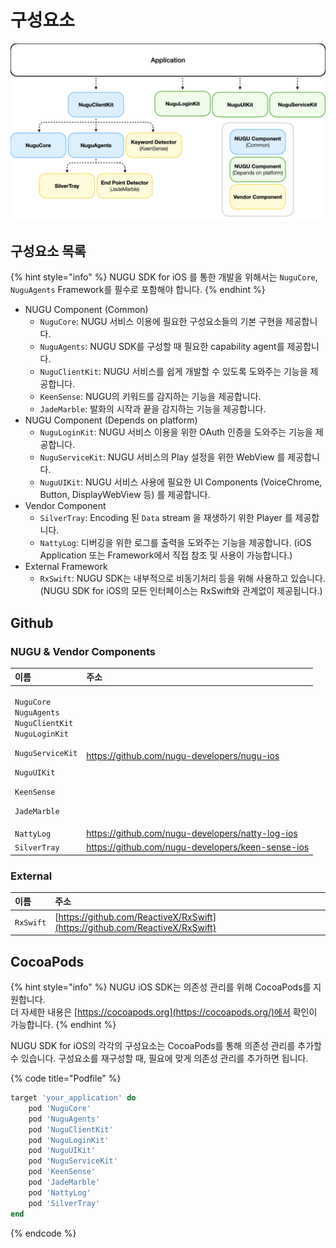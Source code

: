 # 구성요소

![](../../../.gitbook/assets/diagram.001.jpeg)

## 구성요소 목록

{% hint style="info" %}
NUGU SDK for iOS 를 통한 개발을 위해서는 `NuguCore`, `NuguAgents` Framework를 필수로 포함해야 합니다.
{% endhint %}

* NUGU Component \(Common\)
  * `NuguCore`: NUGU 서비스 이용에 필요한 구성요소들의 기본 구현을 제공합니다.
  * `NuguAgents`: NUGU SDK를 구성할 때 필요한 capability agent를 제공합니다.
  * `NuguClientKit`: NUGU 서비스를 쉽게 개발할 수 있도록 도와주는 기능을 제공합니다.
  * `KeenSense`: NUGU의 키워드를 감지하는 기능을 제공합니다.
  * `JadeMarble`: 발화의 시작과 끝을 감지하는 기능을 제공합니다.
* NUGU Component \(Depends on platform\)
  * `NuguLoginKit`: NUGU 서비스 이용을 위한 OAuth 인증을 도와주는 기능을 제공합니다.
  * `NuguServiceKit`: NUGU 서비스의 Play 설정을 위한 WebView 를 제공합니다.
  * `NuguUIKit`: NUGU 서비스 사용에 필요한 UI Components \(VoiceChrome, Button, DisplayWebView 등\) 를 제공합니다.
* Vendor Component
  * `SilverTray`: Encoding 된 `Data` stream 을 재생하기 위한 Player 를 제공합니다.
  * `NattyLog`: 디버깅을 위한 로그를 출력을 도와주는 기능을 제공합니다. \(iOS Application 또는 Framework에서 직접 참조 및 사용이 가능합니다.\)
* External Framework
  * `RxSwift`: NUGU SDK는 내부적으로 비동기처리 등을 위해 사용하고 있습니다.  \(NUGU SDK for iOS의 모든 인터페이스는 RxSwift와 관계없이 제공됩니다.\)

## Github

### NUGU & Vendor Components

<table>
  <thead>
    <tr>
      <th style="text-align:left">&#xC774;&#xB984;</th>
      <th style="text-align:left">&#xC8FC;&#xC18C;</th>
    </tr>
  </thead>
  <tbody>
    <tr>
      <td style="text-align:left">
        <p><code>NuguCore</code>
          <br /><code>NuguAgents</code>
          <br /><code>NuguClientKit</code>
          <br /><code>NuguLoginKit</code>
        </p>
        <p><code>NuguServiceKit</code>
        </p>
        <p><code>NuguUIKit</code>
        </p>
        <p><code>KeenSense</code>
        </p>
        <p><code>JadeMarble</code>
        </p>
      </td>
      <td style="text-align:left"><a href="https://github.com/nugu-developers/nugu-ios">https://github.com/nugu-developers/nugu-ios</a>
      </td>
    </tr>
    <tr>
      <td style="text-align:left"><code>NattyLog</code>
      </td>
      <td style="text-align:left"><a href="https://github.com/nugu-developers/natty-log-ios">https://github.com/nugu-developers/natty-log-ios</a>
      </td>
    </tr>
    <tr>
      <td style="text-align:left"><code>SilverTray</code>
      </td>
      <td style="text-align:left"><a href="https://github.com/nugu-developers/silvertray-iOS">https://github.com/nugu-developers/keen-sense-ios</a>
      </td>
    </tr>
  </tbody>
</table>

### External

| 이름 | 주소 |
| :--- | :--- |
| `RxSwift` | [https://github.com/ReactiveX/RxSwift](https://github.com/ReactiveX/RxSwift) |

## CocoaPods

{% hint style="info" %}
NUGU iOS SDK는 의존성 관리를 위해 CocoaPods를 지원합니다.  
더 자세한 내용은 [https://cocoapods.org](https://cocoapods.org/)에서 확인이 가능합니다.
{% endhint %}

NUGU SDK for iOS의 각각의 구성요소는 CocoaPods를 통해 의존성 관리를 추가할 수 있습니다. 구성요소를 재구성할 때, 필요에 맞게 의존성 관리를 추가하면 됩니다.

{% code title="Podfile" %}
```ruby
target 'your_application' do
    pod 'NuguCore'
    pod 'NuguAgents'
    pod 'NuguClientKit'
    pod 'NuguLoginKit'
    pod 'NuguUIKit'
    pod 'NuguServiceKit'
    pod 'KeenSense'
    pod 'JadeMarble'
    pod 'NattyLog'
    pod 'SilverTray'
end
```
{% endcode %}

